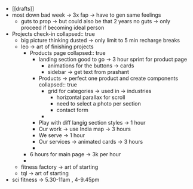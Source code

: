 - [[drafts]]
- most down bad week -> 3x fap -> have to gen same feelings
	- guts to prop -> but could also be that 2 years no guts -> only proceed if becoming ideal person
- Projects check-in
  collapsed:: true
	- big picture thinking dusted -> only limit to 5 min recharge breaks
	- leo -> art of finishing projects
		- Products page
		  collapsed:: true
			- landing section good to go -> 3 hour sprint for product page
				- animations for the buttons -> cards
				- sidebar -> get text from prashant
			- Products -> perfect one product and create components
			  collapsed:: true
				- grid for categories -> used in -> industries
					- horizontal parallax for scroll
					- need to select a photo per section
					- contact form
				-
			- Play with diff langig section styles -> 1 hour
			- Our work -> use India map -> 3 hours
			- We serve -> 1 hour
			- Our services -> animated cards -> 3 hours
			-
		- 6 hours for main page -> 3k per hour
		-
	- fitness factory -> art of starting
	- tql -> art of starting
- sci fitness -> 5.30-11am , 4-9.45pm